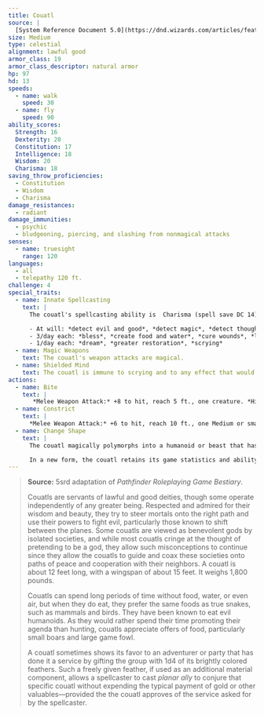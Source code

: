 ```yaml
---
title: Couatl
source: |
  [System Reference Document 5.0](https://dnd.wizards.com/articles/features/systems-reference-document-srd)
size: Medium
type: celestial
alignment: lawful good
armor_class: 19
armor_class_descriptor: natural armor
hp: 97
hd: 13
speeds:
  - name: walk
    speed: 30
  - name: fly
    speed: 90
ability_scores:
  Strength: 16
  Dexterity: 20
  Constitution: 17
  Intelligence: 18
  Wisdom: 20
  Charisma: 18
saving_throw_proficiencies:
  - Constitution
  - Wisdom
  - Charisma
damage_resistances:
  - radiant
damage_immunities:
  - psychic
  - bludgeoning, piercing, and slashing from nonmagical attacks
senses:
  - name: truesight
    range: 120
languages:
  - all
  - telepathy 120 ft.
challenge: 4
special_traits:
  - name: Innate Spellcasting
    text: |
      The couatl's spellcasting ability is  Charisma (spell save DC 14). It can innately cast the following spells, requiring only verbal components:

      - At will: *detect evil and good*, *detect magic*, *detect thoughts*
      - 3/day each: *bless*, *create food and water*, *cure wounds*, *lesser restoration*, *protection from poison*, *sanctuary*, shield*
      - 1/day each: *dream*, *greater restoration*, *scrying*
  - name: Magic Weapons
    text: The couatl's weapon attacks are magical.
  - name: Shielded Mind
    text: The couatl is immune to scrying and to any effect that would sense its emotions, read its thoughts, or detect its location.
actions:
  - name: Bite
    text: |
       *Melee Weapon Attack:* +8 to hit, reach 5 ft., one creature. *Hit:* 8 (1d6 + 5) piercing damage, and the target must succeed on a DC 13 Constitution saving throw or be poisoned for 24 hours. Until this poison ends, the target is unconscious. Another creature can use an action to shake the target awake.
  - name: Constrict
    text: |
      *Melee Weapon Attack:* +6 to hit, reach 10 ft., one Medium or smaller creature. *Hit:* 10 (2d6 + 3) bludgeoning damage, and the target is grappled (escape DC 15). Until this grapple ends, the target is restrained, and the couatl can't constrict another target.
  - name: Change Shape
    text: |
      The couatl magically polymorphs into a humanoid or beast that has a challenge rating equal to or less than its own, or back into its true form. It reverts to its true form if it dies. Any equipment it is wearing or carrying is absorbed or borne by the new form (the couatl's choice).

      In a new form, the couatl retains its game statistics and ability to speak, but its AC, movement modes, Strength, Dexterity, and other actions are replaced by those of the new form, and it gains any statistics and capabilities (except class features, legendary actions, and lair actions) that the new form has but that it lacks. If the new form has a bite attack, the couatl can use its bite in that form.
---
```


> **Source:** 5srd adaptation of *Pathfinder Roleplaying Game Bestiary*.
>
> Couatls are servants of lawful and good deities, though some operate independently of any greater being. Respected and admired for their wisdom and beauty, they try to steer mortals onto the right path and use their powers to fight evil, particularly those known to shift between the planes. Some couatls are viewed as benevolent gods by isolated societies, and while most couatls cringe at the thought of pretending to be a god, they allow such misconceptions to continue since they allow the couatls to guide and coax these societies onto paths of peace and cooperation with their neighbors. A couatl is about 12 feet long, with a wingspan of about 15 feet. It weighs 1,800 pounds.
>
> Couatls can spend long periods of time without food, water, or even air, but when they do eat, they prefer the same foods as true snakes, such as mammals and birds. They have been known to eat evil humanoids. As they would rather spend their time promoting their agenda than hunting, couatls appreciate offers of food, particularly small boars and large game fowl.
>
> A couatl sometimes shows its favor to an adventurer or party that has done it a service by gifting the group with 1d4 of its brightly colored feathers. Such a freely given feather, if used as an additional material component, allows a spellcaster to cast *planar ally* to conjure that specific couatl without expending the typical payment of gold or other valuables—provided the the couatl approves of the service asked for by the spellcaster.
